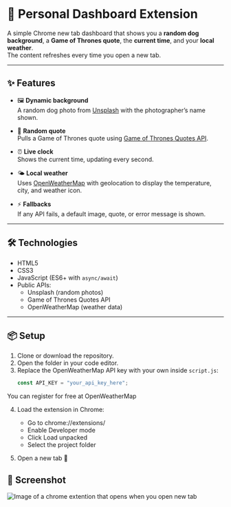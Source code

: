 # 🐾 Personal Dashboard Extension

A simple Chrome new tab dashboard that shows you a **random dog background**, a **Game of Thrones quote**, the **current time**, and your **local weather**.  
The content refreshes every time you open a new tab.  

---

## ✨ Features
- 🖼️ **Dynamic background**  
  A random dog photo from [Unsplash](https://unsplash.com) with the photographer’s name shown.  

- 📖 **Random quote**  
  Pulls a Game of Thrones quote using [Game of Thrones Quotes API](https://gameofthronesquotes.xyz/).  

- ⏰ **Live clock**  
  Shows the current time, updating every second.  

- 🌤️ **Local weather**  
  Uses [OpenWeatherMap](https://openweathermap.org/) with geolocation to display the temperature, city, and weather icon.  

- ⚡ **Fallbacks**  
  If any API fails, a default image, quote, or error message is shown.

---

## 🛠️ Technologies
- HTML5  
- CSS3  
- JavaScript (ES6+ with `async/await`)  
- Public APIs:  
  - Unsplash (random photos)  
  - Game of Thrones Quotes API  
  - OpenWeatherMap (weather data)  

---

## 📦 Setup
1. Clone or download the repository.  
2. Open the folder in your code editor.  
3. Replace the OpenWeatherMap API key with your own inside `script.js`:  
   ```js
   const API_KEY = "your_api_key_here";
You can register for free at OpenWeatherMap

4. Load the extension in Chrome:
    - Go to chrome://extensions/
    - Enable Developer mode
    - Click Load unpacked
    - Select the project folder

5. Open a new tab 🎉

## 📸 Screenshot
![Image of a chrome extention that opens when you open new tab](dashboard-extention.png)
